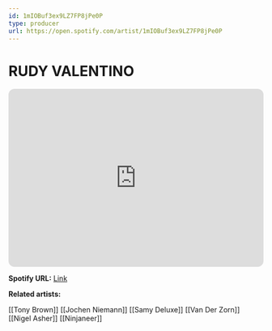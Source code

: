 ```yaml
---
id: 1mIOBuf3ex9LZ7FP8jPe0P
type: producer
url: https://open.spotify.com/artist/1mIOBuf3ex9LZ7FP8jPe0P
---
```

# RUDY VALENTINO

<iframe style="border-radius:12px" src="https://open.spotify.com/embed/artist/1mIOBuf3ex9LZ7FP8jPe0P" width="100%" height="352" frameBorder="0" allowfullscreen="" allow="autoplay; clipboard-write; encrypted-media; fullscreen; picture-in-picture" loading="lazy"></iframe>

**Spotify URL:** [Link](https://open.spotify.com/artist/1mIOBuf3ex9LZ7FP8jPe0P)

**Related artists:**

[[Tony Brown]]
[[Jochen Niemann]]
[[Samy Deluxe]]
[[Van Der Zorn]]
[[Nigel Asher]]
[[Ninjaneer]]
